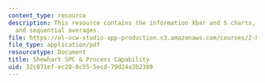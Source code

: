 ```yaml
---
content_type: resource
description: This resource contains the information Xbar and S charts, data sampling
  and sequential averages.
file: https://ol-ocw-studio-app-production.s3.amazonaws.com/courses/2-830j-control-of-manufacturing-processes-sma-6303-spring-2008/32c071efec280c555ecd79d24a3b2309_lecture7.pdf
file_type: application/pdf
resourcetype: Document
title: Shewhart SPC & Process Capability
uid: 32c071ef-ec28-0c55-5ecd-79d24a3b2309
---
```

